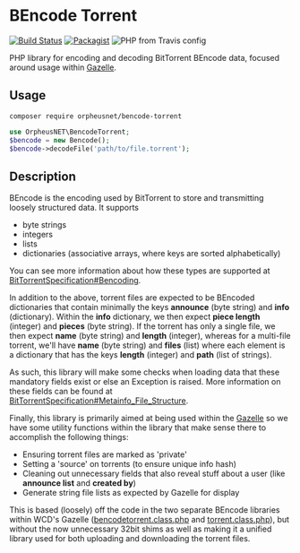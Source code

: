 BEncode Torrent
===============

[![Build Status](https://travis-ci.org/OPSnet/bencode-torrent.svg?branch=master)](https://travis-ci.org/OPSnet/bencode-torrent)
[![Packagist](https://img.shields.io/packagist/v/orpheusnet/bencode-torrent.svg)](https://packagist.org/packages/orpheusnet/bencode-torrent)
![PHP from Travis config](https://img.shields.io/travis/php-v/OPSnet/bencode-torrent.svg)

PHP library for encoding and decoding BitTorrent BEncode data, focused around usage within
[Gazelle](https://github.com/OPSnet/Gazelle).

Usage
-----
`composer require orpheusnet/bencode-torrent`

```php
use OrpheusNET\BencodeTorrent;
$bencode = new Bencode();
$bencode->decodeFile('path/to/file.torrent');
```

Description
-----------

BEncode is the encoding used by BitTorrent to store and transmitting loosely structured data. It supports
* byte strings
* integers
* lists
* dictionaries (associative arrays, where keys are sorted alphabetically)

You can see more information about how these types are supported at 
[BitTorrentSpecification#Bencoding](https://wiki.theory.org/index.php/BitTorrentSpecification#Bencoding).

In addition to the above, torrent files are expected to be BEncoded dictionaries that contain minimally the keys
__announce__ (byte string) and __info__ (dictionary). Within the __info__ dictionary, we then expect __piece length__ 
(integer) and __pieces__ (byte string). If the torrent has only a single file, we then expect __name__ (byte string)
and __length__ (integer), whereas for a multi-file torrent, we'll have __name__ (byte string) and __files__ (list)
where each element is a dictionary that has the keys __length__ (integer) and __path__ (list of strings).

As such, this library will make some checks when loading data that these mandatory fields exist or else an Exception is
raised. More information on these fields can be found at 
[BitTorrentSpecification#Metainfo_File_Structure](https://wiki.theory.org/index.php/BitTorrentSpecification#Metainfo_File_Structure).

Finally, this library is primarily aimed at being used within the [Gazelle](https://github.com/OPSnet/Gazelle) so
we have some utility functions within the library that make sense there to accomplish the following things:
* Ensuring torrent files are marked as 'private'
* Setting a 'source' on torrents (to ensure unique info hash)
* Cleaning out unnecessary fields that also reveal stuff about a user (like __announce list__ and __created by__)
* Generate string file lists as expected by Gazelle for display

This is based (loosely) off the code in the two separate BEncode libraries within WCD's Gazelle 
([bencodetorrent.class.php](https://github.com/WhatCD/Gazelle/blob/master/classes/bencodetorrent.class.php) and 
[torrent.class.php](https://github.com/WhatCD/Gazelle/blob/master/classes/torrent.class.php)), but without the now
unnecessary 32bit shims as well as making it a unified library used for both uploading and downloading the torrent files.
